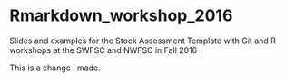 # Rmarkdown_workshop_2016
Slides and examples for the Stock Assessment Template with Git and R workshops at the SWFSC and NWFSC in Fall 2016

This is a change I made.